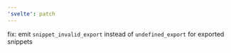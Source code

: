 ```yaml
---
'svelte': patch
---
```


fix: emit `snippet_invalid_export` instead of `undefined_export` for exported snippets
